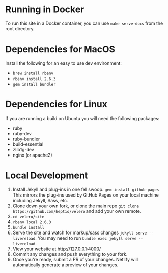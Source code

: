 # Running in Docker

To run this site in a Docker container, you can use `make serve-docs` from the root directory.

# Dependencies for MacOS

Install the following for an easy to use dev environment:

* `brew install rbenv`
* `rbenv install 2.6.3`
* `gem install bundler`

# Dependencies for Linux
If you are running a build on Ubuntu you will need the following packages:
* ruby
* ruby-dev
* ruby-bundler
* build-essential
* zlib1g-dev
* nginx (or apache2)


# Local Development
1. Install Jekyll and plug-ins in one fell swoop. `gem install github-pages`
This mirrors the plug-ins used by GitHub Pages on your local machine including Jekyll, Sass, etc.
2. Clone down your own fork, or clone the main repo `git clone https://github.com/heptio/velero` and add your own remote.
3. `cd velero/site`
4. `rbenv local 2.6.3`
5. `bundle install`
6. Serve the site and watch for markup/sass changes `jekyll serve --livereload`. You may need to run `bundle exec jekyll serve --livereload`.
7. View your website at http://127.0.0.1:4000/
8. Commit any changes and push everything to your fork.
9. Once you're ready, submit a PR of your changes. Netlify will automatically generate a preview of your changes.
